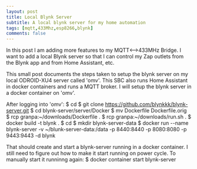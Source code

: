 ```yaml
---
layout: post
title: Local Blynk Server
subtitle: A local blynk server for my home automation
tags: [mqtt,433Mhz,esp8266,blynk]
comments: false
---
```


In this post I am adding more features to my MQTT<-->433MHz Bridge. I want to add a local Blynk server so that I can control my Zap outlets from the Blynk app and from Home Assistant, etc.

This small post documents the steps taken to setup the blynk server on my local ODROID-XU4 server called 'omv'.
This SBC also runs Home Assistant in docker containers and runs a MQTT broker.
I will setup the blynk server in a docker container on 'omv'.

After logging into 'omv':
$ cd
$ git clone https://github.com/blynkkk/blynk-server.git
$ cd blynk-server/server/Docker
$ mv Dockerfile Dockerfile.orig
$ rcp granpa:~/downloads/Dockerfile .
$ rcp granpa:~/downloads/run.sh .
$ docker build -t blynk .
$ cd
$ mkdir blynk-server-data
$ docker run --name blynk-server -v ~/blunk-server-data:/data -p 8440:8440 -p 8080:8080 -p 9443:9443 -d blynk

That should create and start a blynk-server running in a docker container.
I still need to figure out how to make it start running on power cycle.
To manually start it runninng again:
$ docker container start blynk-server

